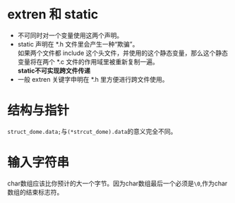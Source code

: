 
# extren 和 static

+   不可同时对一个变量使用这两个声明。
+   static 声明在 *.h 文件里会产生一种“欺骗”。<br>如果两个文件都 include 这个头文件，并使用的这个静态变量，那么这个静态变量将在两个 *.c 文件的作用域里被重新复制一遍。<br>**static不可实现跨文件传递**
+   一般 extren 关键字申明在 *.h 里方便进行跨文件使用。

# 结构与指针

`struct_dome.data;`与`(*strcut_dome).data`的意义完全不同。

# 输入字符串

char数组应该比你预计的大一个字节。因为char数组最后一个必须是`\0`,作为char数组的结束标志符。